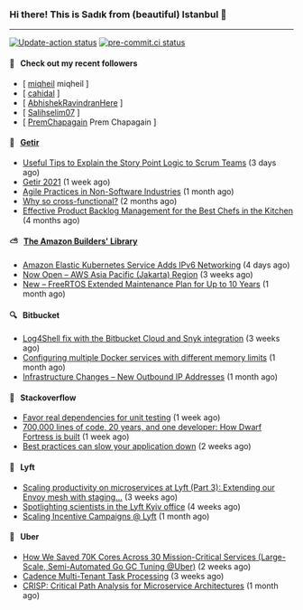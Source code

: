 ### Hi there! This is Sadık from (beautiful) Istanbul 👋

---

[![Update-action status](https://github.com/sadikkuzu/sadikkuzu/actions/workflows/sadikkuzu.yml/badge.svg)](https://github.com/sadikkuzu/sadikkuzu/actions/workflows/sadikkuzu.yml)
[![pre-commit.ci status](https://results.pre-commit.ci/badge/github/sadikkuzu/sadikkuzu/master.svg)](https://results.pre-commit.ci/latest/github/sadikkuzu/sadikkuzu/master)

#### 🔭 &nbsp; Check out my recent followers

- [ [miqheil](https://github.com/miqheil) miqheil ]
- [ [cahidal](https://github.com/cahidal)  ]
- [ [AbhishekRavindranHere](https://github.com/AbhishekRavindranHere)  ]
- [ [Salihselim07](https://github.com/Salihselim07)  ]
- [ [PremChapagain](https://github.com/PremChapagain) Prem Chapagain ]


#### 🚀 &nbsp; [Getir](https://technology.getir.com)

- [Useful Tips to Explain the Story Point Logic to Scrum Teams](https://medium.com/getir/useful-tips-to-explain-the-story-point-logic-to-scrum-teams-872a62e95257?source=rss----5138a1e0a250---4) (3 days ago)
- [Getir 2021](https://medium.com/getir/getir-2021-cae852cc4e6c?source=rss----5138a1e0a250---4) (1 week ago)
- [Agile Practices in Non-Software Industries](https://medium.com/getir/agile-practices-in-non-software-industries-5e71c522aea2?source=rss----5138a1e0a250---4) (1 month ago)
- [Why so cross-functional?](https://medium.com/getir/why-so-cross-functional-e411271265fc?source=rss----5138a1e0a250---4) (2 months ago)
- [Effective Product Backlog Management for the Best Chefs in the Kitchen](https://medium.com/getir/effective-product-backlog-management-for-best-chefs-in-the-kitchen-d44a023d9c0b?source=rss----5138a1e0a250---4) (4 months ago)


#### ⛅ &nbsp; [The Amazon Builders' Library](https://aws.amazon.com/builders-library/)

- [Amazon Elastic Kubernetes Service Adds IPv6 Networking](https://aws.amazon.com/blogs/aws/amazon-elastic-kubernetes-service-adds-ipv6-networking/) (4 days ago)
- [Now Open – AWS Asia Pacific (Jakarta) Region](https://aws.amazon.com/blogs/aws/now-open-aws-asia-pacific-jakarta-region/) (3 weeks ago)
- [New – FreeRTOS Extended Maintenance Plan for Up to 10 Years](https://aws.amazon.com/blogs/aws/new-freertos-extended-maintenance-plan-for-up-to-10-years/) (1 month ago)


#### 🔍 &nbsp; Bitbucket

- [Log4Shell fix with the Bitbucket Cloud and Snyk integration](https://bitbucket.org/blog/log4shell-fix-with-the-bitbucket-cloud-and-snyk-integration) (3 weeks ago)
- [Configuring multiple Docker services with different memory limits](https://bitbucket.org/blog/configuring-multiple-docker-services-with-different-memory-limits) (1 month ago)
- [Infrastructure Changes – New Outbound IP Addresses](https://bitbucket.org/blog/infrastructure-changes-new-outbound-ip-addresses) (1 month ago)


#### 📰 &nbsp; Stackoverflow

- [Favor real dependencies for unit testing](https://stackoverflow.blog/2022/01/03/favor-real-dependencies-for-unit-testing/) (1 week ago)
- [700,000 lines of code, 20 years, and one developer: How Dwarf Fortress is built](https://stackoverflow.blog/2021/12/31/700000-lines-of-code-20-years-and-one-developer-how-dwarf-fortress-is-built/) (1 week ago)
- [Best practices can slow your application down](https://stackoverflow.blog/2021/12/22/best-practices-can-slow-your-application-down/) (2 weeks ago)

#### 🚕 &nbsp; Lyft

- [Scaling productivity on microservices at Lyft (Part 3): Extending our Envoy mesh with staging…](https://eng.lyft.com/scaling-productivity-on-microservices-at-lyft-part-3-extending-our-envoy-mesh-with-staging-fdaafafca82f?source=rss----25cd379abb8---4) (3 weeks ago)
- [Spotlighting scientists in the Lyft Kyiv office](https://eng.lyft.com/spotlighting-scientists-in-the-lyft-kyiv-office-26c28787bdc2?source=rss----25cd379abb8---4) (4 weeks ago)
- [Scaling Incentive Campaigns @ Lyft](https://eng.lyft.com/scaling-incentive-campaigns-lyft-84222cf83aa7?source=rss----25cd379abb8---4) (1 month ago)

#### 🚕 &nbsp; Uber

- [How We Saved 70K Cores Across 30 Mission-Critical Services (Large-Scale, Semi-Automated Go GC Tuning @Uber)](https://eng.uber.com/how-we-saved-70k-cores-across-30-mission-critical-services/) (2 weeks ago)
- [Cadence Multi-Tenant Task Processing](https://eng.uber.com/cadence-multi-tenant-task-processing/) (3 weeks ago)
- [CRISP: Critical Path Analysis for Microservice Architectures](https://eng.uber.com/crisp-critical-path-analysis-for-microservice-architectures/) (1 month ago)

